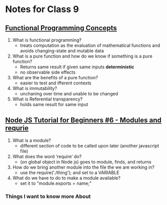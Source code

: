# Notes for Class 9

## [Functional Programming Concepts](https://medium.com/the-renaissance-developer/concepts-of-functional-programming-in-javascript-6bc84220d2aa)

1. What is functional programming?
    * treats computation as the evaluation of mathematical functions and avoids changing-state and mutable data
2. What is a pure function and how do we know if something is a pure function?
    * Returns same result if given same inputs **deterministic**
    * no observable side effects
3. What are the benefits of a pure function?
    * easier to test and ifferent contexts
4. What is immutability?
    * unchaning over time and unable to be changed
5. What is Referential transparency?
    * holds same result for same input

## [Node JS Tutorial for Beginners #6 - Modules and requrie](https://www.youtube.com/watch?v=xHLd36QoS4k)

1. What is a module?
    * different section of code to be called upon later (another javascript file)
2. What does the word ‘require’ do?
    * (on global object in Node js) goes to module, finds, and returns
3. How do we bring another module into the file the we are working in?
    * use the require('./thing'); and set to a VARIABLE
4. What do we have to do to make a module available?
    * set it to "module.exports = name;"

### Things I want to know more About
